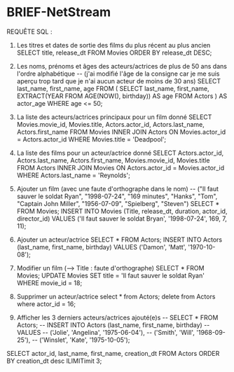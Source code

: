 # BRIEF-NetStream


REQUÊTE SQL :

1) Les titres et dates de sortie des films du plus récent au plus ancien
SELECT title, release_dt FROM Movies
ORDER BY release_dt DESC;



2) Les noms, prénoms et âges des acteurs/actrices de plus de 50 ans dans l'ordre alphabétique
-- (j'ai modifié l'âge de la consigne car je me suis aperçu trop tard que je n'ai aucun acteur de moins de 30 ans)
SELECT last_name, first_name, age
FROM (
  SELECT last_name, first_name, EXTRACT(YEAR FROM AGE(NOW(), birthday)) AS age
  FROM Actors
) AS actor_age
WHERE age <= 50;



3) La liste des acteurs/actrices principaux pour un film donné
SELECT Movies.movie_id, Movies.title, Actors.actor_id, Actors.last_name, Actors.first_name
FROM Movies
INNER JOIN Actors ON Movies.actor_id = Actors.actor_id
WHERE Movies.title = 'Deadpool';



4) La liste des films pour un acteur/actrice donné
SELECT Actors.actor_id, Actors.last_name, Actors.first_name, Movies.movie_id, Movies.title
FROM Actors
INNER JOIN Movies ON  Actors.actor_id = Movies.actor_id
WHERE Actors.last_name = 'Reynolds';



5) Ajouter un film (avec une faute d'orthographe dans le nom)
-- ("Il faut sauver le soldat Ryan", "1998-07-24", "169 minutes", "Hanks", "Tom", "Captain John Miller", "1956-07-09", "Spielberg", "Steven")
SELECT * FROM Movies;
INSERT INTO Movies (Title, release_dt, duration, actor_id, director_id)
	VALUES 	('Il faut sauver le soldat Bryan', '1998-07-24', 169, 7, 11);



6) Ajouter un acteur/actrice
SELECT * FROM Actors;
INSERT INTO Actors (last_name, first_name, birthday) 
VALUES
	('Damon', 'Matt', '1970-10-08');



7) Modifier un film (--> Title : faute d'orthographe)
SELECT * FROM Movies;
UPDATE Movies SET title = 'Il faut sauver le soldat Ryan' WHERE movie_id = 18;



8) Supprimer un acteur/actrice
select * from Actors;
delete from Actors where actor_id = 16;



9) Afficher les 3 derniers acteurs/actrices ajouté(e)s
-- SELECT * FROM Actors;
-- INSERT INTO Actors (last_name, first_name, birthday) 
-- VALUES
-- 	('Jolie', 'Angelina', '1975-06-04'),
-- 	('Smith', 'Will', '1968-09-25'),
-- 	('Winslet', 'Kate', '1975-10-05');

SELECT actor_id, last_name, first_name, creation_dt FROM Actors
ORDER BY creation_dt desc
lLIMITimit 3;